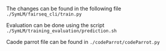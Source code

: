 The changes can be found in the following file `./SymLM/fairseq_cli/train.py`

Evaluation can be done using the script `./SymLM/training_evaluation/prediction.sh`

Caode parrot file can be found in `./codeParrot/codeParrot.py`